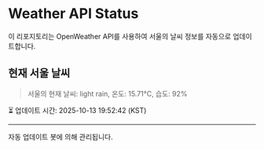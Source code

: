 
# Weather API Status

이 리포지토리는 OpenWeather API를 사용하여 서울의 날씨 정보를 자동으로 업데이트합니다.

## 현재 서울 날씨
> 서울의 현재 날씨: light rain, 온도: 15.71°C, 습도: 92%

⏳ 업데이트 시간: 2025-10-13 19:52:42 (KST)

---
자동 업데이트 봇에 의해 관리됩니다.
